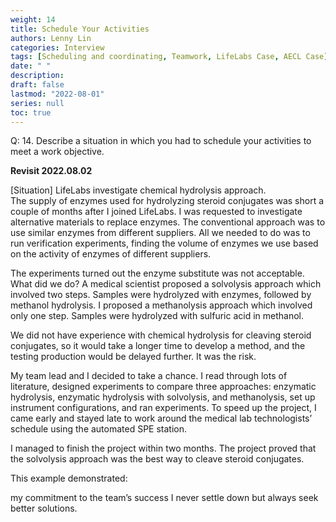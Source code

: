 ```yaml
---
weight: 14
title: Schedule Your Activities
authors: Lenny Lin
categories: Interview
tags: [Scheduling and coordinating, Teamwork, LifeLabs Case, AECL Case]
date: " "
description: 
draft: false
lastmod: "2022-08-01"
series: null
toc: true
---
```



Q: 14.  Describe a situation in which you had to schedule your activities to meet a work objective.  


**Revisit 2022.08.02**

[Situation] LifeLabs
investigate chemical hydrolysis approach.  
The supply of enzymes used for hydrolyzing steroid conjugates was short a couple of months after I joined LifeLabs. I was requested to investigate alternative materials to replace enzymes. The conventional approach was to use similar enzymes from different suppliers. All we needed to do was to run verification experiments, finding the volume of enzymes we use based on the activity of enzymes of different suppliers.

The experiments turned out the enzyme substitute was not acceptable. What did we do? A medical scientist proposed a solvolysis approach which involved two steps. Samples were hydrolyzed with enzymes, followed by methanol hydrolysis. I proposed a methanolysis approach which involved only one step. Samples were hydrolyzed with sulfuric acid in methanol.

We did not have experience with chemical hydrolysis for cleaving steroid conjugates, so it would take a longer time to develop a method, and the testing production would be delayed further. It was the risk.

My team lead and I decided to take a chance. I read through lots of literature, designed experiments to compare three approaches: enzymatic hydrolysis, enzymatic hydrolysis with solvolysis, and methanolysis, set up instrument configurations, and ran experiments. To speed up the project, I came early and stayed late to work around the medical lab technologists’ schedule using the automated SPE station.

I managed to finish the project within two months. The project proved that the solvolysis approach was the best way to cleave steroid conjugates.

This example demonstrated:

my commitment to the team’s success
I never settle down but always seek better solutions.
